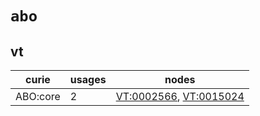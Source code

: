 # `abo`

## vt

| curie    |   usages | nodes                                                                                                            |
|----------|----------|------------------------------------------------------------------------------------------------------------------|
| ABO:core |        2 | [VT:0002566](http://purl.obolibrary.org/obo/VT_0002566), [VT:0015024](http://purl.obolibrary.org/obo/VT_0015024) |

